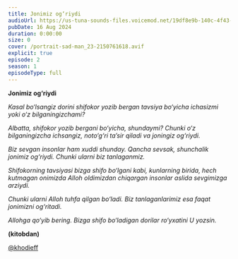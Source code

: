 ```yaml
---
title: Jonimiz og‘riydi
audioUrl: https://us-tuna-sounds-files.voicemod.net/19df8e9b-140c-4f43-8c0e-09c162821765-1658350707858.mp3
pubDate: 16 Aug 2024
duration: 0:00:00
size: 0
cover: /portrait-sad-man_23-2150761618.avif
explicit: true
episode: 2
season: 1
episodeType: full
---
```

**Jonimiz og‘riydi**

*Kasal bo‘lsangiz dorini shifokor yozib bergan tavsiya bo‘yicha ichasizmi yoki o‘z bilganingizchami?* 

*Albatta, shifokor yozib bergani bo‘yicha, shundaymi? Chunki o‘z bilganingizcha ichsangiz, noto‘g‘ri ta’sir qiladi va joningiz og‘riydi.* 

*Biz sevgan insonlar ham xuddi shunday. Qancha sevsak, shunchalik jonimiz og‘riydi. Chunki ularni biz tanlaganmiz.*

*Shifokorning tavsiyasi bizga shifo bo‘lgani kabi, kunlarning birida, hech kutmagan onimizda Alloh oldimizdan chiqargan insonlar aslida sevgimizga arziydi.*

*Chunki ularni Alloh tuhfa qilgan bo‘ladi. Biz tanlaganlarimiz esa faqat jonimizni og‘ritadi.*

*Allohga qo‘yib bering. Bizga shifo bo‘ladigan dorilar ro‘yxatini U yozsin.*

**(kitobdan)**

[@khodieff](https://t.me/khodieff/1212)